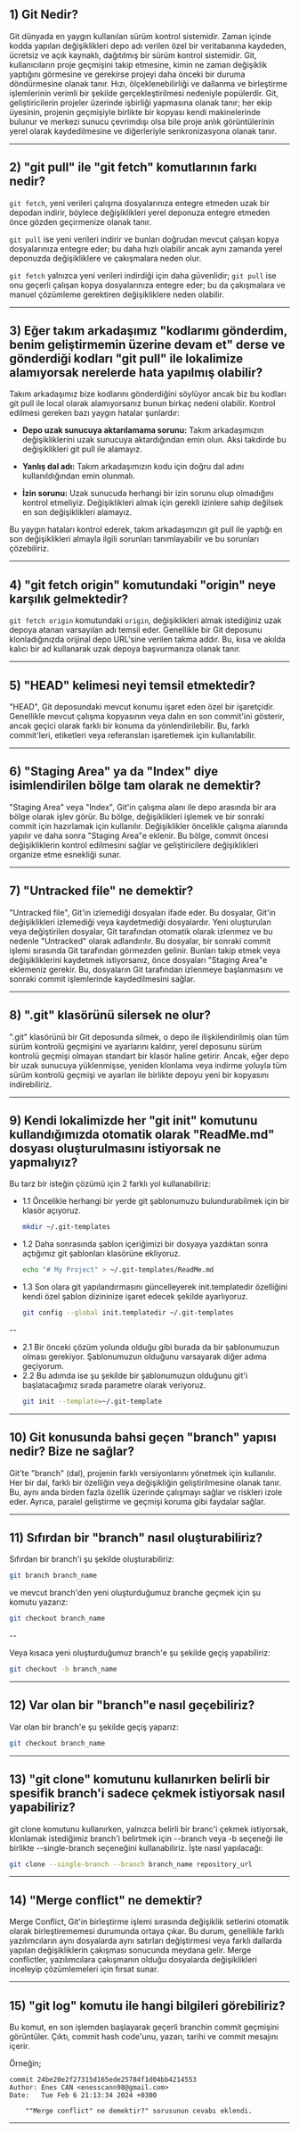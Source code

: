 ## 1) Git Nedir?

Git dünyada en yaygın kullanılan sürüm kontrol sistemidir. Zaman içinde kodda yapılan değişiklikleri depo adı verilen özel bir veritabanına kaydeden, ücretsiz ve açık kaynaklı, dağıtılmış bir sürüm kontrol sistemidir. Git, kullanıcıların proje geçmişini takip etmesine, kimin ne zaman değişiklik yaptığını görmesine ve gerekirse projeyi daha önceki bir duruma döndürmesine olanak tanır. Hızı, ölçeklenebilirliği ve dallanma ve birleştirme işlemlerinin verimli bir şekilde gerçekleştirilmesi nedeniyle popülerdir. Git, geliştiricilerin projeler üzerinde işbirliği yapmasına olanak tanır; her ekip üyesinin, projenin geçmişiyle birlikte bir kopyası kendi makinelerinde bulunur ve merkezi sunucu çevrimdışı olsa bile proje anlık görüntülerinin yerel olarak kaydedilmesine ve diğerleriyle senkronizasyona olanak tanır.

---

## 2) "git pull" ile "git fetch" komutlarının farkı nedir?

`git fetch`, yeni verileri çalışma dosyalarınıza entegre etmeden uzak bir depodan indirir, böylece değişiklikleri yerel deponuza entegre etmeden önce gözden geçirmenize olanak tanır.

`git pull` ise yeni verileri indirir ve bunları doğrudan mevcut çalışan kopya dosyalarınıza entegre eder; bu daha hızlı olabilir ancak aynı zamanda yerel deponuzda değişikliklere ve çakışmalara neden olur.

`git fetch` yalnızca yeni verileri indirdiği için daha güvenlidir; `git pull` ise onu geçerli çalışan kopya dosyalarınıza entegre eder; bu da çakışmalara ve manuel çözümleme gerektiren değişikliklere neden olabilir.

---

## 3) Eğer takım arkadaşımız "kodlarımı gönderdim, benim geliştirmemin üzerine devam et" derse ve gönderdiği kodları "git pull" ile lokalimize alamıyorsak nerelerde hata yapılmış olabilir?

Takım arkadaşımız bize kodlarını gönderdiğini söylüyor ancak biz bu kodları git pull ile local olarak alamıyorsanız bunun birkaç nedeni olabilir. Kontrol edilmesi gereken bazı yaygın hatalar şunlardır:

- **Depo uzak sunucuya aktarılamama sorunu:**
Takım arkadaşımızın değişikliklerini uzak sunucuya aktardığından emin olun. Aksi takdirde bu değişiklikleri git pull ile alamayız.

- **Yanlış dal adı:**
Takım arkadaşımızın kodu için doğru dal adını kullanıldığından emin olunmalı.

- **İzin sorunu:**
Uzak sunucuda herhangi bir izin sorunu olup olmadığını kontrol etmeliyiz. Değişiklikleri almak için gerekli izinlere sahip değilsek en son değişiklikleri alamayız.

Bu yaygın hataları kontrol ederek, takım arkadaşımızın git pull ile yaptığı en son değişiklikleri almayla ilgili sorunları tanımlayabilir ve bu sorunları çözebiliriz.

---

## 4) "git fetch origin" komutundaki "origin" neye karşılık gelmektedir?

`git fetch origin` komutundaki `origin`, değişiklikleri almak istediğiniz uzak depoya atanan varsayılan adı temsil eder. Genellikle bir Git deposunu klonladığınızda orijinal depo URL'sine verilen takma addır. Bu, kısa ve akılda kalıcı bir ad kullanarak uzak depoya başvurmanıza olanak tanır.

---

## 5) "HEAD" kelimesi neyi temsil etmektedir?

"HEAD", Git deposundaki mevcut konumu işaret eden özel bir işaretçidir. Genellikle mevcut çalışma kopyasının veya dalın en son commit'ini gösterir, ancak geçici olarak farklı bir konuma da yönlendirilebilir. Bu, farklı commit'leri, etiketleri veya referansları işaretlemek için kullanılabilir.

---

## 6) "Staging Area" ya da "Index" diye isimlendirilen bölge tam olarak ne demektir?

"Staging Area" veya "Index", Git'in çalışma alanı ile depo arasında bir ara bölge olarak işlev görür. Bu bölge, değişiklikleri işlemek ve bir sonraki commit için hazırlamak için kullanılır. Değişiklikler öncelikle çalışma alanında yapılır ve daha sonra "Staging Area"e eklenir. Bu bölge, commit öncesi değişikliklerin kontrol edilmesini sağlar ve geliştiricilere değişiklikleri organize etme esnekliği sunar.

---

## 7) "Untracked file" ne demektir?

"Untracked file", Git'in izlemediği dosyaları ifade eder. Bu dosyalar, Git'in değişiklikleri izlemediği veya kaydetmediği dosyalardır. Yeni oluşturulan veya değiştirilen dosyalar, Git tarafından otomatik olarak izlenmez ve bu nedenle "Untracked" olarak adlandırılır. Bu dosyalar, bir sonraki commit işlemi sırasında Git tarafından görmezden gelinir. Bunları takip etmek veya değişikliklerini kaydetmek istiyorsanız, önce dosyaları "Staging Area"e eklemeniz gerekir. Bu, dosyaların Git tarafından izlenmeye başlanmasını ve sonraki commit işlemlerinde kaydedilmesini sağlar.

---

## 8) ".git" klasörünü silersek ne olur?

".git" klasörünü bir Git deposunda silmek, o depo ile ilişkilendirilmiş olan tüm sürüm kontrolü geçmişini ve ayarlarını kaldırır, yerel deposunu sürüm kontrolü geçmişi olmayan standart bir klasör haline getirir. Ancak, eğer depo bir uzak sunucuya yüklenmişse, yeniden klonlama veya indirme yoluyla tüm sürüm kontrolü geçmişi ve ayarları ile birlikte depoyu yeni bir kopyasını indirebiliriz.

---

## 9) Kendi lokalimizde her "git init" komutunu kullandığımızda otomatik olarak "ReadMe.md" dosyası oluşturulmasını istiyorsak ne yapmalıyız?

Bu tarz bir isteğin çözümü için 2 farklı yol kullanabiliriz:

- 1.1 Öncelikle herhangi bir yerde git şablonumuzu bulundurabilmek için bir klasör açıyoruz.
    ```bash
    mkdir ~/.git-templates
    ```
- 1.2 Daha sonrasında şablon içeriğimizi bir dosyaya yazdıktan sonra açtığımız git şablonları klasörüne ekliyoruz.
    ```bash
    echo "# My Project" > ~/.git-templates/ReadMe.md
    ```
- 1.3 Son olara git yapılandırmasını güncelleyerek init.templatedir özelliğini kendi özel şablon dizininize işaret edecek şekilde ayarlıyoruz.
    ```bash
    git config --global init.templatedir ~/.git-templates
    ```
--
- 2.1 Bir önceki çözüm yolunda olduğu gibi burada da bir şablonumuzun olması gerekiyor. Şablonumuzun olduğunu varsayarak diğer adıma geçiyorum.
- 2.2 Bu adımda ise şu şekilde bir şablonumuzun olduğunu git'i başlatacağımız sırada parametre olarak veriyoruz.
    ```bash
    git init --template=~/.git-template
    ```

---

## 10) Git konusunda bahsi geçen "branch" yapısı nedir? Bize ne sağlar?

Git'te "branch" (dal), projenin farklı versiyonlarını yönetmek için kullanılır. Her bir dal, farklı bir özelliğin veya değişikliğin geliştirilmesine olanak tanır. Bu, aynı anda birden fazla özellik üzerinde çalışmayı sağlar ve riskleri izole eder. Ayrıca, paralel geliştirme ve geçmişi koruma gibi faydalar sağlar.

---

## 11) Sıfırdan bir "branch" nasıl oluşturabiliriz?

Sıfırdan bir branch'i şu şekilde oluşturabiliriz:

```bash
git branch branch_name
```

ve mevcut branch'den yeni oluşturduğumuz branche geçmek için şu komutu yazarız:
```bash
git checkout branch_name
```

--

Veya kısaca yeni oluşturduğumuz branch'e şu şekilde geçiş yapabiliriz:
```bash
git checkout -b branch_name
```

---

## 12) Var olan bir "branch"e nasıl geçebiliriz?

Var olan bir branch'e şu şekilde geçiş yaparız:
```bash
git checkout branch_name
```

---

## 13) "git clone" komutunu kullanırken belirli bir spesifik branch'i sadece çekmek istiyorsak nasıl yapabiliriz?

git clone komutunu kullanırken, yalnızca belirli bir branc'i çekmek istiyorsak, klonlamak istediğimiz branch'i belirtmek için --branch veya -b seçeneği ile birlikte --single-branch seçeneğini kullanabiliriz. İşte nasıl yapılacağı:

```bash
git clone --single-branch --branch branch_name repository_url
```

---

## 14) "Merge conflict" ne demektir?

Merge Conflict, Git'in birleştirme işlemi sırasında değişiklik setlerini otomatik olarak birleştirememesi durumunda ortaya çıkar. Bu durum, genellikle farklı yazılımcıların aynı dosyalarda aynı satırları değiştirmesi veya farklı dallarda yapılan değişikliklerin çakışması sonucunda meydana gelir. Merge conflictler, yazılımcılara çakışmanın olduğu dosyalarda değişiklikleri inceleyip çözümlemeleri için fırsat sunar.

---

## 15) "git log" komutu ile hangi bilgileri görebiliriz?

Bu komut, en son işlemden başlayarak geçerli branchin commit geçmişini görüntüler. Çıktı, commit hash code'unu, yazarı, tarihi ve commit mesajını içerir.

Örneğin;
```
commit 24be20e2f27315d165ede25784f1d04bb4214553
Author: Enes CAN <enesscann98@gmail.com>
Date:   Tue Feb 6 21:13:34 2024 +0300

    ""Merge conflict" ne demektir?" sorusunun cevabı eklendi.
```

---

